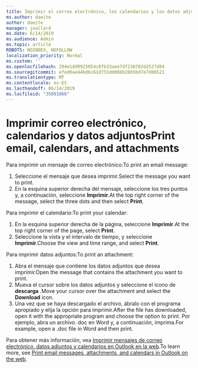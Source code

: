 ```yaml
---
title: Imprimir el correo electrónico, los calendarios y los datos adjuntos en Outlook en la web
ms.author: daeite
author: daeite
manager: joallard
ms.date: 6/14/2019
ms.audience: Admin
ms.topic: article
ROBOTS: NOINDEX, NOFOLLOW
localization_priority: Normal
ms.custom: ''
ms.openlocfilehash: 294e1dd9925054c0fb33aee7df238782d2527d84
ms.sourcegitcommit: efed0ae44bd6c61d751dd008b2885bd7e7d86521
ms.translationtype: MT
ms.contentlocale: es-ES
ms.lasthandoff: 06/14/2019
ms.locfileid: "35001066"
---
```

# <a name="print-email-calendars-and-attachments"></a><span data-ttu-id="add44-102">Imprimir correo electrónico, calendarios y datos adjuntos</span><span class="sxs-lookup"><span data-stu-id="add44-102">Print email, calendars, and attachments</span></span>

<span data-ttu-id="add44-103">Para imprimir un mensaje de correo electrónico:</span><span class="sxs-lookup"><span data-stu-id="add44-103">To print an email message:</span></span>
  
1. <span data-ttu-id="add44-104">Seleccione el mensaje que desea imprimir.</span><span class="sxs-lookup"><span data-stu-id="add44-104">Select the message you want to print.</span></span>
1. <span data-ttu-id="add44-105">En la esquina superior derecha del mensaje, seleccione los tres puntos y, a continuación, seleccione **Imprimir**.</span><span class="sxs-lookup"><span data-stu-id="add44-105">At the top right corner of the message, select the three dots and then select **Print**.</span></span>

<span data-ttu-id="add44-106">Para imprimir el calendario:</span><span class="sxs-lookup"><span data-stu-id="add44-106">To print your calendar:</span></span>

1. <span data-ttu-id="add44-107">En la esquina superior derecha de la página, seleccione **Imprimir**.</span><span class="sxs-lookup"><span data-stu-id="add44-107">At the top right corner of the page, select **Print**.</span></span>
1. <span data-ttu-id="add44-108">Seleccione la vista y el intervalo de tiempo, y seleccione **Imprimir**.</span><span class="sxs-lookup"><span data-stu-id="add44-108">Choose the view and time range, and select **Print**.</span></span>

<span data-ttu-id="add44-109">Para imprimir datos adjuntos:</span><span class="sxs-lookup"><span data-stu-id="add44-109">To print an attachment:</span></span>

1. <span data-ttu-id="add44-110">Abra el mensaje que contiene los datos adjuntos que desea imprimir.</span><span class="sxs-lookup"><span data-stu-id="add44-110">Open the message that contains the attachment you want to print.</span></span>
2. <span data-ttu-id="add44-111">Mueva el cursor sobre los datos adjuntos y seleccione el icono de **descarga** .</span><span class="sxs-lookup"><span data-stu-id="add44-111">Move your cursor over the attachment and select the **Download** icon.</span></span>
3. <span data-ttu-id="add44-112">Una vez que se haya descargado el archivo, ábralo con el programa apropiado y elija la opción para imprimir.</span><span class="sxs-lookup"><span data-stu-id="add44-112">After the file has downloaded, open it with the appropriate program and choose the option to print.</span></span> <span data-ttu-id="add44-113">Por ejemplo, abra un archivo. doc en Word y, a continuación, imprima.</span><span class="sxs-lookup"><span data-stu-id="add44-113">For example, open a .doc file in Word and then print.</span></span>

<span data-ttu-id="add44-114">Para obtener más información, vea [Imprimir mensajes de correo electrónico, datos adjuntos y calendarios en Outlook en la web](https://support.office.com/article/2cf529d1-3b8f-4de2-b254-b7f870e58a2b).</span><span class="sxs-lookup"><span data-stu-id="add44-114">To learn more, see [Print email messages, attachments, and calendars in Outlook on the web](https://support.office.com/article/2cf529d1-3b8f-4de2-b254-b7f870e58a2b).</span></span>